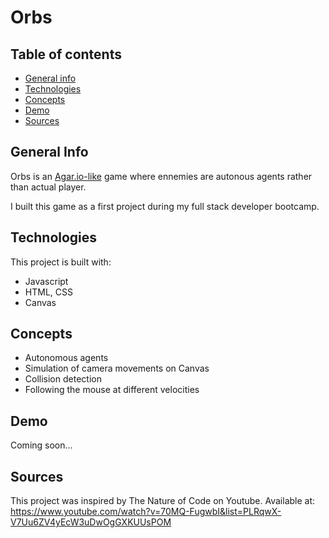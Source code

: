 # Orbs
## Table of contents
* [General info](#general-info)
* [Technologies](#technologies)
* [Concepts](#concepts)
* [Demo](#demo)
* [Sources](#sources)

## General Info
Orbs is an [Agar.io-like](https://www.agar.io/) game where ennemies are autonous agents rather than actual player.

I built this game as a first project during my full stack developer bootcamp.

## Technologies
This project is built with:
* Javascript
* HTML, CSS
* Canvas

## Concepts
* Autonomous agents
* Simulation of camera movements on Canvas
* Collision detection
* Following the mouse at different velocities

## Demo
Coming soon...

## Sources
This project was inspired by The Nature of Code on Youtube.
Available at: https://www.youtube.com/watch?v=70MQ-FugwbI&list=PLRqwX-V7Uu6ZV4yEcW3uDwOgGXKUUsPOM
